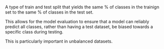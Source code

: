 A type of train and test split that yields the same % of classes in the trainign set to the same % of classes in the test set.

This allows for the model evaluation to ensure that a model can reliably predict all classes, rather than having a test dataset, be biased towards a specific class during testing.

This is particularly important in unbalanced datasets.